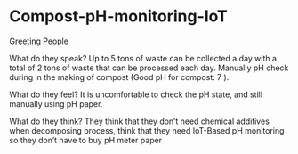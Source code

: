 # Compost-pH-monitoring-IoT

Greeting People 

What do they speak?
Up to 5 tons of waste can be collected a day with a total of 2 tons of waste that can be processed each day.
Manually pH check during in the making of compost (Good pH for compost: 7 ).

What do they feel?
It is uncomfortable to check the pH state, and still manually using pH paper.

What do they think?
They think that they don’t need chemical additives when decomposing process, think that they need IoT-Based pH monitoring so they don’t have to buy pH meter paper
